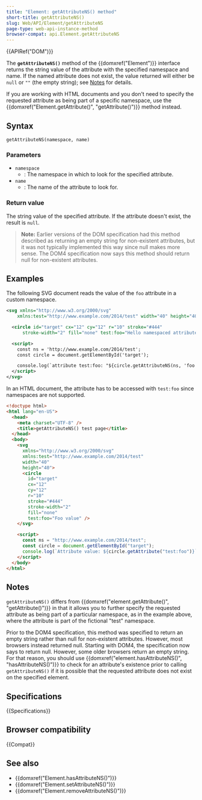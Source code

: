 ```yaml
---
title: "Element: getAttributeNS() method"
short-title: getAttributeNS()
slug: Web/API/Element/getAttributeNS
page-type: web-api-instance-method
browser-compat: api.Element.getAttributeNS
---
```


{{APIRef("DOM")}}

The **`getAttributeNS()`** method of the {{domxref("Element")}}
interface returns the string value of the attribute with the specified namespace and
name. If the named attribute does not exist, the value returned will either be
`null` or `""` (the empty string); see [Notes](#notes) for
details.

If you are working with HTML documents and you don't need to specify the requested attribute as being part of a specific namespace, use the {{domxref("Element.getAttribute()", "getAttribute()")}} method instead.

## Syntax

```js-nolint
getAttributeNS(namespace, name)
```

### Parameters

- `namespace`
  - : The namespace in which to look for the specified attribute.
- `name`
  - : The name of the attribute to look for.

### Return value

The string value of the specified attribute. If the attribute doesn't exist, the result
is `null`.

> **Note:** Earlier versions of the DOM specification had
> this method described as returning an empty string for non-existent attributes, but it
> was not typically implemented this way since null makes more sense. The DOM4
> specification now says this method should return null for non-existent attributes.

## Examples

The following SVG document reads the value of the `foo` attribute in a
custom namespace.

```xml
<svg xmlns="http://www.w3.org/2000/svg"
    xmlns:test="http://www.example.com/2014/test" width="40" height="40">

  <circle id="target" cx="12" cy="12" r="10" stroke="#444"
      stroke-width="2" fill="none" test:foo="Hello namespaced attribute!"/>

  <script>
    const ns = 'http://www.example.com/2014/test';
    const circle = document.getElementById('target');

    console.log(`attribute test:foo: "${circle.getAttributeNS(ns, 'foo')}"`);
  </script>
</svg>
```

In an HTML document, the attribute has to be accessed with `test:foo` since
namespaces are not supported.

```html
<!doctype html>
<html lang="en-US">
  <head>
    <meta charset="UTF-8" />
    <title>getAttributeNS() test page</title>
  </head>
  <body>
    <svg
      xmlns="http://www.w3.org/2000/svg"
      xmlns:test="http://www.example.com/2014/test"
      width="40"
      height="40">
      <circle
        id="target"
        cx="12"
        cy="12"
        r="10"
        stroke="#444"
        stroke-width="2"
        fill="none"
        test:foo="Foo value" />
    </svg>

    <script>
      const ns = "http://www.example.com/2014/test";
      const circle = document.getElementById("target");
      console.log(`Attribute value: ${circle.getAttribute("test:foo")}`);
    </script>
  </body>
</html>
```

## Notes

`getAttributeNS()` differs from {{domxref("element.getAttribute()", "getAttribute()")}}
in that it allows you to further specify the requested attribute as
being part of a particular namespace, as in the example above, where the attribute is
part of the fictional "test" namespace.

Prior to the DOM4 specification, this method was specified to return an empty string
rather than null for non-existent attributes. However, most browsers instead returned
null. Starting with DOM4, the specification now says to return null. However, some older
browsers return an empty string. For that reason, you should use
{{domxref("element.hasAttributeNS()", "hasAttributeNS()")}} to check for an attribute's
existence prior to calling `getAttributeNS()` if it is possible that the
requested attribute does not exist on the specified element.

## Specifications

{{Specifications}}

## Browser compatibility

{{Compat}}

## See also

- {{domxref("Element.hasAttributeNS()")}}
- {{domxref("Element.setAttributeNS()")}}
- {{domxref("Element.removeAttributeNS()")}}
